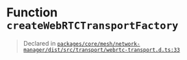 # Function `createWebRTCTransportFactory`
> Declared in [`packages/core/mesh/network-manager/dist/src/transport/webrtc-transport.d.ts:33`]()